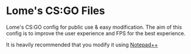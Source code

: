 # Lome's CS:GO Files
Lome's CS:GO config for public use & easy modification.
The aim of this config is to improve the user experience and FPS for the best experience.

It is heavily recommended that you modify it using [Notepad++](https://notepad-plus-plus.org/)
